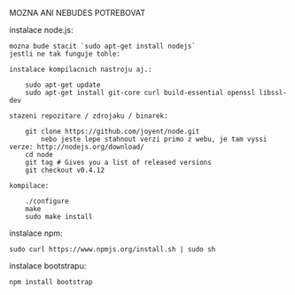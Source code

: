 MOZNA ANI NEBUDES POTREBOVAT


instalace node.js:

    mozna bude stacit `sudo apt-get install nodejs`
    jestli ne tak funguje tohle:

    instalace kompilacnich nastroju aj.:

        sudo apt-get update
        sudo apt-get install git-core curl build-essential openssl libssl-dev

    stazeni repozitare / zdrojaku / binarek:

        git clone https://github.com/joyent/node.git
            nebo jeste lepe stahnout verzi primo z webu, je tam vyssi verze: http://nodejs.org/download/
        cd node
        git tag # Gives you a list of released versions
        git checkout v0.4.12

    kompilace: 

        ./configure
        make
        sudo make install


instalace npm:

    sudo curl https://www.npmjs.org/install.sh | sudo sh

instalace bootstrapu:

    npm install bootstrap
